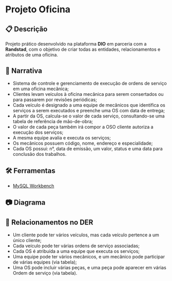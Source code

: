 # Projeto Oficina

## 📋 Descrição
Projeto prático desenvolvido na plataforma **DIO** em parceria com a **Randstad**, com o objetivo de criar todas as entidades, relacionamentos e atributos de uma oficina.

## 🎯 Narrativa
- Sistema de controle e gerenciamento de execução de ordens de serviço em uma oficina mecânica;
- Clientes levam veículos à oficina mecânica para serem consertados ou para passarem por revisões  periódicas;
- Cada veículo é designado a uma equipe de mecânicos que identifica os serviços a serem executados e preenche uma OS com data de entrega;
- A partir da OS, calcula-se o valor de cada serviço, consultando-se uma tabela de referência de mão-de-obra;
- O valor de cada peça também irá compor a OSO cliente autoriza a execução dos serviços;
- A mesma equipe avalia e executa os serviços;
- Os mecânicos possuem código, nome, endereço e especialidade;
- Cada OS possui: n°, data de emissão, um valor, status e uma data para conclusão dos trabalhos.

## 🛠️ Ferramentas
- [MySQL Workbench](https://www.mysql.com/products/workbench/)

## 📷 Diagrama

## 🤝 Relacionamentos no DER
- Um cliente pode ter vários veículos, mas cada veículo pertence a um único cliente;
- Cada veículo pode ter várias ordens de serviço associadas;
- Cada OS é atribuída a uma equipe que executa os serviços;
- Uma equipe pode ter vários mecânicos, e um mecânico pode participar de várias equipes (via tabela);
- Uma OS pode incluir várias peças, e uma peça pode aparecer em várias Ordem de serviço (via tabela).
